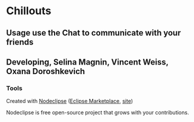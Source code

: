 

# Chillouts
## Usage use the Chat to communicate with your friends



## Developing, Selina Magnin, Vincent Weiss, Oxana Doroshkevich



### Tools

Created with [Nodeclipse](https://github.com/Nodeclipse/nodeclipse-1)
 ([Eclipse Marketplace](http://marketplace.eclipse.org/content/nodeclipse), [site](http://www.nodeclipse.org))   

Nodeclipse is free open-source project that grows with your contributions.
